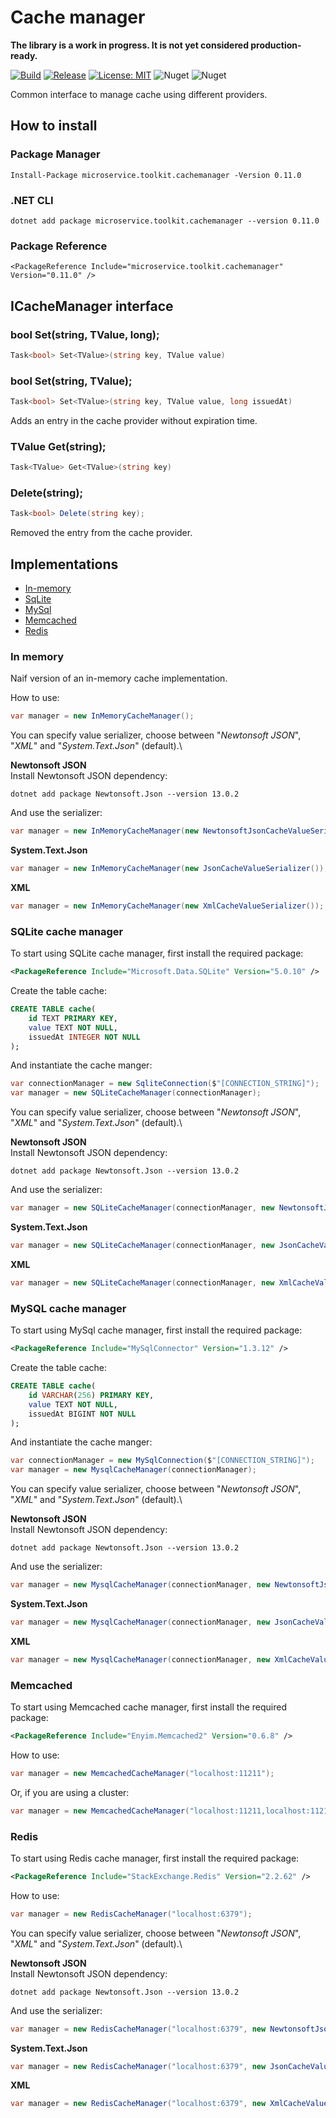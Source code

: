 ﻿# Cache manager

__The library is a work in progress. It is not yet considered production-ready.__

[![Build](https://github.com/MpStyle/microservicetoolkit/actions/workflows/build.yml/badge.svg)](https://github.com/MpStyle/microservicetoolkit/actions/workflows/build.yml)
[![Release](https://github.com/MpStyle/microservicetoolkit/actions/workflows/release.yml/badge.svg)](https://github.com/MpStyle/microservicetoolkit/actions/workflows/release.yml)
[![License: MIT](https://img.shields.io/badge/License-MIT-yellow.svg)](https://opensource.org/licenses/MIT)
![Nuget](https://img.shields.io/nuget/dt/microservice.toolkit.cachemanager)
![Nuget](https://img.shields.io/nuget/v/microservice.toolkit.cachemanager)

Common interface to manage cache using different providers.

## How to install

### Package Manager
```
Install-Package microservice.toolkit.cachemanager -Version 0.11.0
```

### .NET CLI
```
dotnet add package microservice.toolkit.cachemanager --version 0.11.0
```

### Package Reference
```
<PackageReference Include="microservice.toolkit.cachemanager" Version="0.11.0" />
```

## ICacheManager interface

### bool Set(string, TValue, long);

```C#
Task<bool> Set<TValue>(string key, TValue value)
```

### bool Set<TValue>(string, TValue);

```C#
Task<bool> Set<TValue>(string key, TValue value, long issuedAt)
```

Adds an entry in the cache provider without expiration time.

### TValue Get(string);

```C#
Task<TValue> Get<TValue>(string key)
```

### Delete(string);
```C#
Task<bool> Delete(string key);
```

Removed the entry from the cache provider.

## Implementations
- [In-memory](#inmemory)
- [SqLite](#sqlite)
- [MySql](#mysql)
- [Memcached](#memcached)
- [Redis](#redis)

### In memory
<a name="inmemory"></a>
Naif version of an in-memory cache implementation.

How to use:
```C#
var manager = new InMemoryCacheManager();
```

You can specify value serializer, choose between "_Newtonsoft JSON_", "_XML_" and "_System.Text.Json_" (default).\

**Newtonsoft JSON**\
Install Newtonsoft JSON dependency:
```
dotnet add package Newtonsoft.Json --version 13.0.2
```
And use the serializer:
```C#
var manager = new InMemoryCacheManager(new NewtonsoftJsonCacheValueSerializer());
```

**System.Text.Json**
```C#
var manager = new InMemoryCacheManager(new JsonCacheValueSerializer());
```

**XML**
```C#
var manager = new InMemoryCacheManager(new XmlCacheValueSerializer());
```

### SQLite cache manager

<a name="sqlite"></a>
To start using SQLite cache manager, first install the required package:
```xml
<PackageReference Include="Microsoft.Data.SQLite" Version="5.0.10" />
```

Create the table cache:

```sql
CREATE TABLE cache(
    id TEXT PRIMARY KEY,
    value TEXT NOT NULL,
    issuedAt INTEGER NOT NULL
);
```

And instantiate the cache manger:
```C#
var connectionManager = new SqliteConnection($"[CONNECTION_STRING]");
var manager = new SQLiteCacheManager(connectionManager);
```

You can specify value serializer, choose between "_Newtonsoft JSON_", "_XML_" and "_System.Text.Json_" (default).\

**Newtonsoft JSON**\
Install Newtonsoft JSON dependency:
```
dotnet add package Newtonsoft.Json --version 13.0.2
```
And use the serializer:
```C#
var manager = new SQLiteCacheManager(connectionManager, new NewtonsoftJsonCacheValueSerializer());
```

**System.Text.Json**
```C#
var manager = new SQLiteCacheManager(connectionManager, new JsonCacheValueSerializer());
```

**XML**
```C#
var manager = new SQLiteCacheManager(connectionManager, new XmlCacheValueSerializer());
```

### MySQL cache manager

<a name="mysql"></a>
To start using MySql cache manager, first install the required package:
```xml
<PackageReference Include="MySqlConnector" Version="1.3.12" />
```

Create the table cache:

```sql
CREATE TABLE cache(
    id VARCHAR(256) PRIMARY KEY,
    value TEXT NOT NULL,
    issuedAt BIGINT NOT NULL
);
```

And instantiate the cache manger:
```C#
var connectionManager = new MySqlConnection($"[CONNECTION_STRING]");
var manager = new MysqlCacheManager(connectionManager);
```

You can specify value serializer, choose between "_Newtonsoft JSON_", "_XML_" and "_System.Text.Json_" (default).\

**Newtonsoft JSON**\
Install Newtonsoft JSON dependency:
```
dotnet add package Newtonsoft.Json --version 13.0.2
```
And use the serializer:
```C#
var manager = new MysqlCacheManager(connectionManager, new NewtonsoftJsonCacheValueSerializer());
```

**System.Text.Json**
```C#
var manager = new MysqlCacheManager(connectionManager, new JsonCacheValueSerializer());
```

**XML**
```C#
var manager = new MysqlCacheManager(connectionManager, new XmlCacheValueSerializer());
```

### Memcached

<a name="memcached"></a>
To start using Memcached cache manager, first install the required package:
```xml
<PackageReference Include="Enyim.Memcached2" Version="0.6.8" />
```

How to use:
```C#
var manager = new MemcachedCacheManager("localhost:11211");
```
Or, if you are using a cluster:
```C#
var manager = new MemcachedCacheManager("localhost:11211,localhost:11212");
```

### Redis

<a name="redis"></a>
To start using Redis cache manager, first install the required package:
```xml
<PackageReference Include="StackExchange.Redis" Version="2.2.62" />
```

How to use:

```C#
var manager = new RedisCacheManager("localhost:6379");
```

You can specify value serializer, choose between "_Newtonsoft JSON_", "_XML_" and "_System.Text.Json_" (default).\

**Newtonsoft JSON**\
Install Newtonsoft JSON dependency:
```
dotnet add package Newtonsoft.Json --version 13.0.2
```
And use the serializer:
```C#
var manager = new RedisCacheManager("localhost:6379", new NewtonsoftJsonCacheValueSerializer());
```

**System.Text.Json**
```C#
var manager = new RedisCacheManager("localhost:6379", new JsonCacheValueSerializer());
```

**XML**
```C#
var manager = new RedisCacheManager("localhost:6379", new XmlCacheValueSerializer());
```